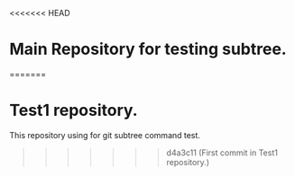 <<<<<<< HEAD
# Main Repository for testing subtree.
=======
# Test1 repository.

This repository using for git subtree command test.
>>>>>>> d4a3c11 (First commit in Test1 repository.)
